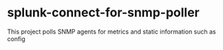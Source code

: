 # splunk-connect-for-snmp-poller
This project polls SNMP agents for metrics and static information such as config
